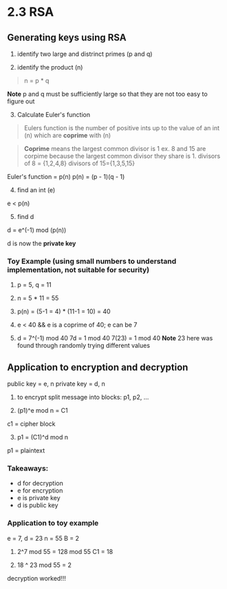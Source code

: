 # 2.3 RSA

## Generating keys using RSA

1. identify two large and distrinct primes (p and q) 

2. identify the product (n)

> n = p * q

**Note** p and q must be sufficiently large so that they are not too easy to figure out

3. Calculate Euler's function 
 
> Eulers function is the number of positive ints up to the value of an int (n) which are **coprime** with (n) 

>  **Coprime** means the largest common divisor is 1 ex. 8 and 15 are corpime because the largest common divisor they share is 1. divisors of 8 = {1,2,4,8} divisors of 15={1,3,5,15}

Euler's function = p(n) 
p(n) = (p - 1)(q - 1)

4. find an int (e)

e < p(n) 

5. find d

d = e^(-1) mod (p(n))

d is now the **private key** 

### Toy Example (using small numbers to understand implementation, not suitable for security) 

1. p = 5, q = 11 

2. n = 5 * 11 = 55 

3. p(n) = (5-1 = 4) * (11-1 = 10) = 40

4. e < 40 && e is a coprime of 40; e can be 7

5. d = 7^(-1) mod 40 
   7d = 1 mod 40 
   7(23) = 1 mod 40 **Note** 23 here was found through randomly trying different values 

## Application to encryption and decryption 

public key = e, n
private key = d, n

1. to encrypt split message into blocks: p1, p2, ...

2. (p1)^e mod n = C1 

c1 = cipher block

3. p1 = (C1)^d mod n 

p1 = plaintext 

### Takeaways: 

 - d for decryption 
 - e for encryption 
 - e is private key 
 - d is public key

### Application to toy example

e = 7, d = 23
n = 55
B = 2

1. 2^7 mod 55 
   = 128 mod 55
C1 = 18

2. 18 ^ 23 mod 55 = 2

decryption worked!!!   



